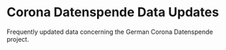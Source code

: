 # Corona Datenspende Data Updates

Frequently updated data concerning the German Corona Datenspende project.
